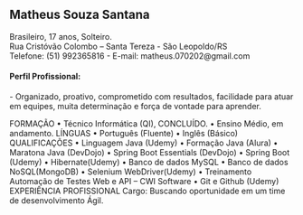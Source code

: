 <h2><b>Matheus Souza Santana </b></h2>
Brasileiro, 17 anos, Solteiro.<br>
Rua Cristóvão Colombo – Santa Tereza - São Leopoldo/RS <br>
Telefone: (51) 992365816 - E-mail: matheus.070202@gmail.com <br>
<h4><b>Perfil Profissional:</b></h4>
      -  Organizado, proativo, comprometido com resultados, facilidade para atuar em equipes, muita determinação e força de vontade para aprender.

FORMAÇÃO
    • Técnico Informática (QI), CONCLUÍDO.
    • Ensino Médio, em andamento.
LÍNGUAS 
    • Português (Fluente)
    • Inglês (Básico)
QUALIFICAÇÕES
    • Linguagem Java (Udemy)
    • Formação Java (Alura)
    • Maratona Java (DevDojo)
    • Spring Boot Essentials (DevDojo)
    • Spring Boot (Udemy)
    • Hibernate(Udemy)
    • Banco de dados MySQL 
    • Banco de dados NoSQL(MongoDB)
    • Selenium WebDriver(Udemy)
    • Treinamento Automação de Testes Web e API – CWI Software
    • Git e Github (Udemy)
EXPERIÊNCIA PROFISSIONAL
Cargo: Buscando oportunidade em um time de desenvolvimento Ágil.
